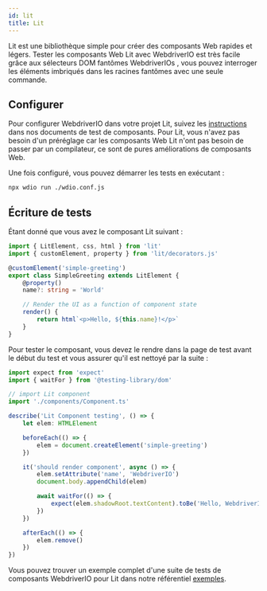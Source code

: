```yaml
---
id: lit
title: Lit
---
```


Lit est une bibliothèque simple pour créer des composants Web rapides et légers. Tester les composants Web Lit avec WebdriverIO est très facile grâce aux sélecteurs DOM fantômes WebdriverIOs [](/docs/selectors#deep-selectors) , vous pouvez interroger les éléments imbriqués dans les racines fantômes avec une seule commande.

## Configurer

Pour configurer WebdriverIO dans votre projet Lit, suivez les [instructions](/docs/component-testing#set-up) dans nos documents de test de composants. Pour Lit, vous n'avez pas besoin d'un préréglage car les composants Web Lit n'ont pas besoin de passer par un compilateur, ce sont de pures améliorations de composants Web.

Une fois configuré, vous pouvez démarrer les tests en exécutant :

```sh
npx wdio run ./wdio.conf.js
```

## Écriture de tests

Étant donné que vous avez le composant Lit suivant :

```ts title="./components/Component.ts"
import { LitElement, css, html } from 'lit'
import { customElement, property } from 'lit/decorators.js'

@customElement('simple-greeting')
export class SimpleGreeting extends LitElement {
    @property()
    name?: string = 'World'

    // Render the UI as a function of component state
    render() {
        return html`<p>Hello, ${this.name}!</p>`
    }
}
```

Pour tester le composant, vous devez le rendre dans la page de test avant le début du test et vous assurer qu'il est nettoyé par la suite :

```ts title="lit.test.js"
import expect from 'expect'
import { waitFor } from '@testing-library/dom'

// import Lit component
import './components/Component.ts'

describe('Lit Component testing', () => {
    let elem: HTMLElement

    beforeEach(() => {
        elem = document.createElement('simple-greeting')
    })

    it('should render component', async () => {
        elem.setAttribute('name', 'WebdriverIO')
        document.body.appendChild(elem)

        await waitFor(() => {
            expect(elem.shadowRoot.textContent).toBe('Hello, WebdriverIO!')
        })
    })

    afterEach(() => {
        elem.remove()
    })
})
```

Vous pouvez trouver un exemple complet d'une suite de tests de composants WebdriverIO pour Lit dans notre référentiel [exemples](https://github.com/webdriverio/component-testing-examples/tree/main/lit-typescript-vite).
